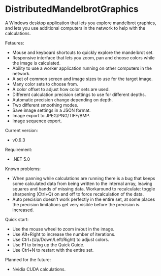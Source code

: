 # DistributedMandelbrotGraphics
A Windows desktop application that lets you explore mandelbrot graphics, and lets you use additional computers in the network to help with the calculations.

Fetaures:
- Mouse and keyboard shortcuts to quickly explore the mandelbrot set.
- Responsive interface that lets you zoom, pan and choose colors while the image is calculated.
- Ability to use a worker application running on other computers in the network.
- A set of common screen and image sizes to use for the target image.
- Many color sets to choose from.
- A color offset to adjust how color sets are used.
- Different calculation precision settings to use for different depths.
- Automatic precision change depending on depth.
- Two different smoothing modes.
- Save image settings in a JSON format.
- Image export to JPEG/PNG/TIFF/BMP.
- Image sequence export.

Current version:
- v0.9.3

Requirement:
- .NET 5.0

Known problems:
- When panning while calculations are running there is a bug that keeps some calculated data from being written to the internal array, leaving squares and bands of missing data. Workaround to recalculate: toggle sharpening (Ctrl+Q) on and off to force recalculation of the data.
- Auto precision doesn't work perfectly in the entire set, at some places the precision limitations get very visible before the precision is increased.

Quick start:
- Use the mouse wheel to zoom in/out in the image.
- Use Alt+Right to increase the number of iterations.
- Use Ctrl+(Up/Down/Left/Right) to adjust colors.
- Use F1 to bring up the Quick Guide.
- Use Ctrl+N to restart with the entire set.

Planned for the future:
- Nvidia CUDA calculations.
